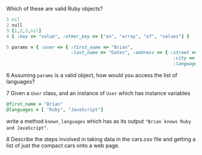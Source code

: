 Which of these are valid Ruby objects?
```ruby
1 nil
2 null
3 [1,2,3,nil]
4 { :key => "value", :other_key => ["an", "array", "of", "values"] }

5 params = { :user => { :first_name => "Brian", 
                        :last_name => "Gates", :address => { :street => "Antonette Ave",
                                                              :city => "Winter Park" },
                                                              :languages => ["Ruby", "JavaScript"] }}
```

6 Assuming `params` is a valid object, how would you access the list of languages?

7 Given a `User` class, and an instance of `User` which has instance variables
```ruby
@first_name = "Brian"
@languages = [ "Ruby", "JavaScript"]
```
write a method `known_languages` which has as its output `"Brian knows Ruby and JavaScript"`.

8 Describe the steps involved in taking data in the cars.csv file and getting a list of just the compact cars onto a web page.
